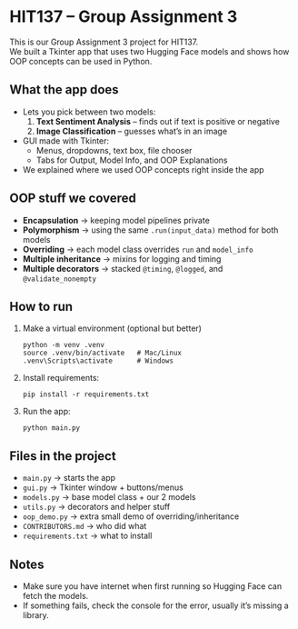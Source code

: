 # HIT137 – Group Assignment 3

This is our Group Assignment 3 project for HIT137.  
We built a Tkinter app that uses two Hugging Face models and shows how OOP concepts can be used in Python.

## What the app does
- Lets you pick between two models:
  1. **Text Sentiment Analysis** – finds out if text is positive or negative  
  2. **Image Classification** – guesses what’s in an image  
- GUI made with Tkinter:
  - Menus, dropdowns, text box, file chooser
  - Tabs for Output, Model Info, and OOP Explanations
- We explained where we used OOP concepts right inside the app

## OOP stuff we covered
- **Encapsulation** → keeping model pipelines private
- **Polymorphism** → using the same `.run(input_data)` method for both models
- **Overriding** → each model class overrides `run` and `model_info`
- **Multiple inheritance** → mixins for logging and timing
- **Multiple decorators** → stacked `@timing`, `@logged`, and `@validate_nonempty`

## How to run
1. Make a virtual environment (optional but better)
   ```
   python -m venv .venv
   source .venv/bin/activate   # Mac/Linux
   .venv\Scripts\activate      # Windows
   ```
2. Install requirements:
   ```
   pip install -r requirements.txt
   ```
3. Run the app:
   ```
   python main.py
   ```

## Files in the project
- `main.py` → starts the app
- `gui.py` → Tkinter window + buttons/menus
- `models.py` → base model class + our 2 models
- `utils.py` → decorators and helper stuff
- `oop_demo.py` → extra small demo of overriding/inheritance
- `CONTRIBUTORS.md` → who did what
- `requirements.txt` → what to install

## Notes
- Make sure you have internet when first running so Hugging Face can fetch the models.
- If something fails, check the console for the error, usually it’s missing a library.
